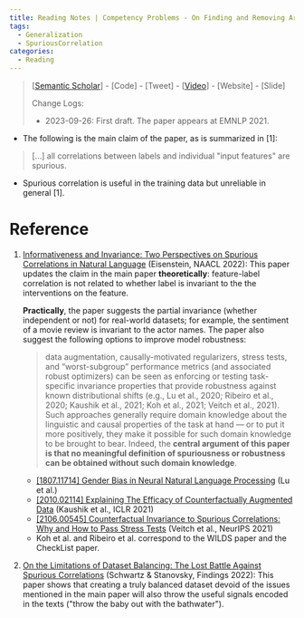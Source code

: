 ```yaml
---
title: Reading Notes | Competency Problems - On Finding and Removing Artifacts in Language Data
tags:
  - Generalization
  - SpuriousCorrelation
categories:
  - Reading
---
```


> [[Semantic Scholar](https://www.semanticscholar.org/paper/Competency-Problems%3A-On-Finding-and-Removing-in-Gardner-Merrill/023fc86c932fbc36702a6ad11c94ba419e1d8d88)] - [Code] - [Tweet] - [[Video](https://aclanthology.org/2021.emnlp-main.135.mp4)] - [Website] - [Slide]
>
> Change Logs:
>
> - 2023-09-26: First draft. The paper appears at EMNLP 2021.

- The following is the main claim of the paper, as is summarized in [1]:

> [...] all correlations between labels and individual "input features" are spurious.

- Spurious correlation is useful in the training data but unreliable in general [1].

# Reference

1. [Informativeness and Invariance: Two Perspectives on Spurious Correlations in Natural Language](https://aclanthology.org/2022.naacl-main.321) (Eisenstein, NAACL 2022): This paper updates the claim in the main paper **theoretically**: feature-label correlation is not related to whether label is invariant to the the interventions on the feature. 

    **Practically**, the paper suggests the partial invariance (whether independent or not) for real-world datasets; for example, the sentiment of a movie review is invariant to the actor names. The paper also suggest the following options to improve model robustness:

    > data augmentation, causally-motivated regularizers, stress tests, and “worst-subgroup” performance metrics (and associated robust optimizers) can be seen as enforcing or testing task-specific invariance properties that provide robustness against known distributional shifts (e.g., Lu et al., 2020; Ribeiro et al., 2020; Kaushik et al., 2021; Koh et al., 2021; Veitch et al., 2021). Such approaches generally require domain knowledge about the linguistic and causal properties of the task at hand — or to put it more positively, they make it possible for such domain knowledge to be brought to bear. Indeed, the **central argument of this paper is that no meaningful definition of spuriousness or robustness can be obtained without such domain knowledge**.

    - [[1807.11714] Gender Bias in Neural Natural Language Processing](https://arxiv.org/abs/1807.11714) (Lu et al.)
    - [[2010.02114] Explaining The Efficacy of Counterfactually Augmented Data](https://arxiv.org/abs/2010.02114) (Kaushik et al., ICLR 2021)
    - [[2106.00545] Counterfactual Invariance to Spurious Correlations: Why and How to Pass Stress Tests](https://arxiv.org/abs/2106.00545) (Veitch et al., NeurIPS 2021)
    - Koh et al. and Ribeiro et al. correspond to the WILDS paper and the CheckList paper.

2. [On the Limitations of Dataset Balancing: The Lost Battle Against Spurious Correlations](https://aclanthology.org/2022.findings-naacl.168) (Schwartz & Stanovsky, Findings 2022): This paper shows that creating a truly balanced dataset devoid of the issues mentioned in the main paper will also throw the useful signals encoded in the texts ("throw the baby out with the bathwater").

